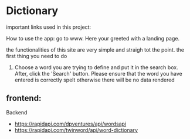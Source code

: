 # Dictionary

important links used in this project:

How to use the app:
go to www.
Here your greeted with a landing page.

the functionalities of this site are very simple and straigh tot the point. the first thing you need to do 
1. Choose a word you are trying to define and put it in the search box. After, click the 'Search' button. Please ensure that the word you have entered is correctly spelt otherwise there will be no data rendered


frontend:
- 



Backend
- https://rapidapi.com/dpventures/api/wordsapi
- https://rapidapi.com/twinword/api/word-dictionary